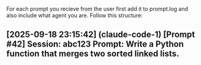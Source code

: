 For each prompt you recieve from the user first add it to prompt.log and also include what agent you are. Follow this structure:

[2025-09-18 23:15:42] (claude-code-1) [Prompt #42]
Session: abc123
Prompt:
Write a Python function that merges two sorted linked lists.
---
